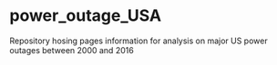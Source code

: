 # power_outage_USA
Repository hosing pages information for analysis on major US power outages between 2000 and 2016
